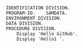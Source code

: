        IDENTIFICATION DIVISION.
       PROGRAM-ID.    SAMDATA.
       ENVIRONMENT DIVISION.
       DATA DIVISION.
       PROCEDURE DIVISION.
           Display 'Hello GitHub'.
           Display 'Hello1 '.

